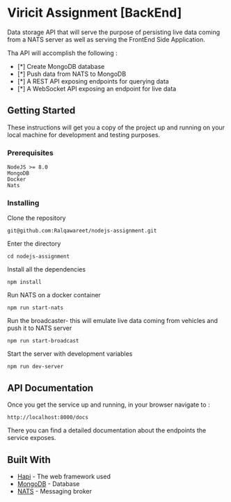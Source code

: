 # Viricit Assignment [BackEnd]
Data storage API that will serve the purpose of persisting live data coming from a NATS server as well as serving the FrontEnd Side Application.

Tha API will accomplish the following : 

 - [*] Create MongoDB database
 - [*] Push data from NATS to MongoDB
 - [*] A REST API exposing endpoints for querying data
 - [*] A WebSocket API exposing an endpoint for live data

## Getting Started

These instructions will get you a copy of the project up and running on your local machine for development and testing purposes.

### Prerequisites

```
NodeJS >= 8.0
MongoDB
Docker
Nats
```

### Installing


Clone the repository 

```
git@github.com:Ralqawareet/nodejs-assignment.git
```

Enter the directory

```
cd nodejs-assignment
```
Install all the dependencies


```
npm install
```
Run NATS on a docker container

```
npm run start-nats
```

Run the broadcaster- this will emulate live data coming from vehicles and push it to NATS server
```
npm run start-broadcast
```
Start the server with development variables 
```
npm run dev-server
```

## API Documentation

Once you get the service up and running, in your browser navigate to :
```
http://localhost:8000/docs
```
There you can find a detailed documentation about the endpoints the service exposes.
## Built With

* [Hapi](https://hapijs.com/) - The web framework used
* [MongoDB](https://www.mongodb.com/) - Database 
* [NATS](https://nats.io/) - Messaging broker
